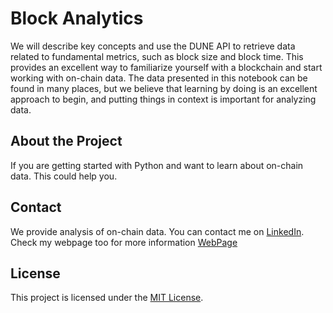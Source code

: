# Block Analytics

We will describe key concepts and use the DUNE API to retrieve data related to fundamental metrics, such as block size and block time. 
This provides an excellent way to familiarize yourself with a blockchain and start working with on-chain data. The data presented in this
notebook can be found in many places, but we believe that learning by doing is an excellent approach to begin, and putting things in context is important for analyzing data.

## About the Project

If you are getting started with Python and want to learn about on-chain data. This could help you.

## Contact
We provide analysis of on-chain data. 
You can contact me on [LinkedIn](https://www.linkedin.com/in/oscarquirogap/). Check my webpage too for more information [WebPage](http://onanalytics.co/)

## License
This project is licensed under the [MIT License](LICENSE).
